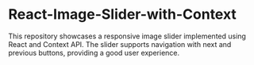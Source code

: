 # React-Image-Slider-with-Context
This repository showcases a responsive image slider implemented using React and Context API. The slider supports navigation with next and previous buttons, providing a good user experience.
